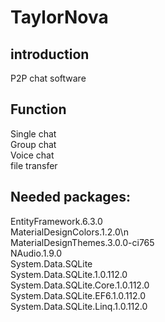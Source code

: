 # TaylorNova
## introduction
P2P chat software
## Function
Single chat  
Group chat  
Voice chat  
file transfer
## Needed packages:
EntityFramework.6.3.0  
MaterialDesignColors.1.2.0\n  
MaterialDesignThemes.3.0.0-ci765  
NAudio.1.9.0  
System.Data.SQLite  
System.Data.SQLite.1.0.112.0  
System.Data.SQLite.Core.1.0.112.0  
System.Data.SQLite.EF6.1.0.112.0  
System.Data.SQLite.Linq.1.0.112.0
